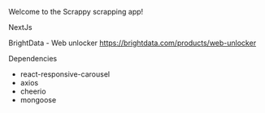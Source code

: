 Welcome to the Scrappy scrapping app!

NextJs

BrightData - Web unlocker
https://brightdata.com/products/web-unlocker

Dependencies

- react-responsive-carousel
- axios
- cheerio
- mongoose
